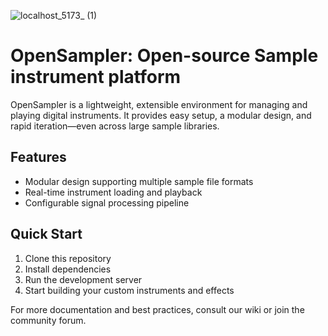 ![localhost_5173_ (1)](https://github.com/user-attachments/assets/e6fc1349-6d5d-4c62-978d-baf8d43e04bf)
# OpenSampler: Open-source Sample instrument platform


OpenSampler is a lightweight, extensible environment for managing and playing digital instruments.
It provides easy setup, a modular design, and rapid iteration—even across large sample libraries.

## Features
- Modular design supporting multiple sample file formats
- Real-time instrument loading and playback
- Configurable signal processing pipeline

## Quick Start
1. Clone this repository
2. Install dependencies
3. Run the development server
4. Start building your custom instruments and effects

For more documentation and best practices, consult our wiki or join the community forum.
